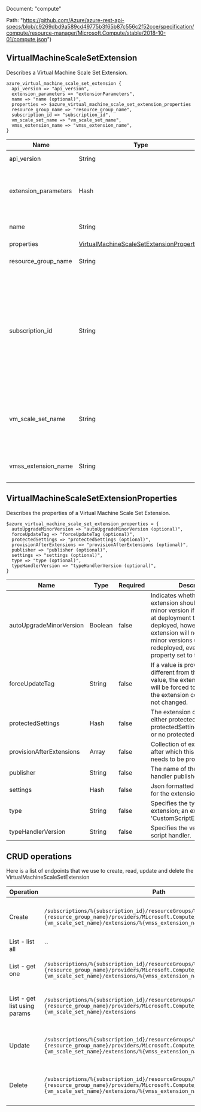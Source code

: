 Document: "compute"


Path: "https://github.com/Azure/azure-rest-api-specs/blob/c9269dbd9a589cd49775b3f65b87c556c2f52cce/specification/compute/resource-manager/Microsoft.Compute/stable/2018-10-01/compute.json")

## VirtualMachineScaleSetExtension

Describes a Virtual Machine Scale Set Extension.

```puppet
azure_virtual_machine_scale_set_extension {
  api_version => "api_version",
  extension_parameters => "extensionParameters",
  name => "name (optional)",
  properties => $azure_virtual_machine_scale_set_extension_properties
  resource_group_name => "resource_group_name",
  subscription_id => "subscription_id",
  vm_scale_set_name => "vm_scale_set_name",
  vmss_extension_name => "vmss_extension_name",
}
```

| Name        | Type           | Required       | Description       |
| ------------- | ------------- | ------------- | ------------- |
|api_version | String | true | Client Api Version. |
|extension_parameters | Hash | true | Parameters supplied to the Create VM scale set Extension operation. |
|name | String | false | The name of the extension. |
|properties | [VirtualMachineScaleSetExtensionProperties](#virtualmachinescalesetextensionproperties) | false |  |
|resource_group_name | String | true | The name of the resource group. |
|subscription_id | String | true | Subscription credentials which uniquely identify Microsoft Azure subscription. The subscription ID forms part of the URI for every service call. |
|vm_scale_set_name | String | true | The name of the VM scale set where the extension should be create or updated. |
|vmss_extension_name | String | true | The name of the VM scale set extension. |
        
## VirtualMachineScaleSetExtensionProperties

Describes the properties of a Virtual Machine Scale Set Extension.

```puppet
$azure_virtual_machine_scale_set_extension_properties = {
  autoUpgradeMinorVersion => "autoUpgradeMinorVersion (optional)",
  forceUpdateTag => "forceUpdateTag (optional)",
  protectedSettings => "protectedSettings (optional)",
  provisionAfterExtensions => "provisionAfterExtensions (optional)",
  publisher => "publisher (optional)",
  settings => "settings (optional)",
  type => "type (optional)",
  typeHandlerVersion => "typeHandlerVersion (optional)",
}
```

| Name        | Type           | Required       | Description       |
| ------------- | ------------- | ------------- | ------------- |
|autoUpgradeMinorVersion | Boolean | false | Indicates whether the extension should use a newer minor version if one is available at deployment time. Once deployed, however, the extension will not upgrade minor versions unless redeployed, even with this property set to true. |
|forceUpdateTag | String | false | If a value is provided and is different from the previous value, the extension handler will be forced to update even if the extension configuration has not changed. |
|protectedSettings | Hash | false | The extension can contain either protectedSettings or protectedSettingsFromKeyVault or no protected settings at all. |
|provisionAfterExtensions | Array | false | Collection of extension names after which this extension needs to be provisioned. |
|publisher | String | false | The name of the extension handler publisher. |
|settings | Hash | false | Json formatted public settings for the extension. |
|type | String | false | Specifies the type of the extension; an example is 'CustomScriptExtension'. |
|typeHandlerVersion | String | false | Specifies the version of the script handler. |



## CRUD operations

Here is a list of endpoints that we use to create, read, update and delete the VirtualMachineScaleSetExtension

| Operation | Path | Verb | Description | OperationID |
| ------------- | ------------- | ------------- | ------------- | ------------- |
|Create|`/subscriptions/%{subscription_id}/resourceGroups/%{resource_group_name}/providers/Microsoft.Compute/virtualMachineScaleSets/%{vm_scale_set_name}/extensions/%{vmss_extension_name}`|Put|The operation to create or update an extension.|VirtualMachineScaleSetExtensions_CreateOrUpdate|
|List - list all|``||||
|List - get one|`/subscriptions/%{subscription_id}/resourceGroups/%{resource_group_name}/providers/Microsoft.Compute/virtualMachineScaleSets/%{vm_scale_set_name}/extensions/%{vmss_extension_name}`|Get|The operation to get the extension.|VirtualMachineScaleSetExtensions_Get|
|List - get list using params|`/subscriptions/%{subscription_id}/resourceGroups/%{resource_group_name}/providers/Microsoft.Compute/virtualMachineScaleSets/%{vm_scale_set_name}/extensions`|Get|Gets a list of all extensions in a VM scale set.|VirtualMachineScaleSetExtensions_List|
|Update|`/subscriptions/%{subscription_id}/resourceGroups/%{resource_group_name}/providers/Microsoft.Compute/virtualMachineScaleSets/%{vm_scale_set_name}/extensions/%{vmss_extension_name}`|Put|The operation to create or update an extension.|VirtualMachineScaleSetExtensions_CreateOrUpdate|
|Delete|`/subscriptions/%{subscription_id}/resourceGroups/%{resource_group_name}/providers/Microsoft.Compute/virtualMachineScaleSets/%{vm_scale_set_name}/extensions/%{vmss_extension_name}`|Delete|The operation to delete the extension.|VirtualMachineScaleSetExtensions_Delete|

